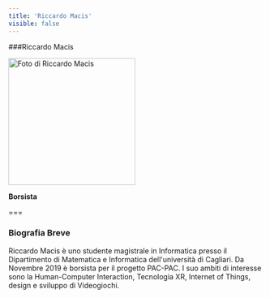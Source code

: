 ```yaml
---
title: 'Riccardo Macis'
visible: false
---
```

   
###Riccardo Macis
   
<img src="/lab/user/pages/02.people/30.macis.riccardo/img/riccardo_macis.jpg" alt="Foto di Riccardo Macis" style="height: 250px">
   
**Borsista**
   
===
### Biografia Breve
Riccardo Macis è uno studente magistrale in Informatica presso il Dipartimento di Matematica e Informatica dell'università di Cagliari. Da Novembre 2019 è borsista per il progetto PAC-PAC. I suo ambiti di interesse sono la Human-Computer Interaction, Tecnologia XR, Internet of Things, design e sviluppo di Videogiochi.